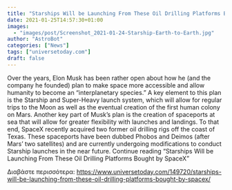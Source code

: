 ```yaml
---
title: "Starships Will be Launching From These Oil Drilling Platforms Bought by SpaceX"
date: 2021-01-25T14:57:30+01:00
images:
  - "images/post/Screenshot_2021-01-24-Starship-Earth-to-Earth.jpg"
author: "AstroBot"
categories: ["News"]
tags: ["universetoday.com"]
draft: false
---
```


Over the years, Elon Musk has been rather open about how he (and the company he founded) plan to make space more accessible and allow humanity to become an “interplanetary species.” A key element to this plan is the Starship and Super-Heavy launch system, which will allow for regular trips to the Moon as well as the eventual creation of the first human colony on Mars. Another key part of Musk’s plan is the creation of spaceports at sea that will allow for greater flexibility with launches and landings. To that end, SpaceX recently acquired two former oil drilling rigs off the coast of Texas. These spaceports have been dubbed Phobos and Deimos (after Mars’ two satellites) and are currently undergoing modifications to conduct Starship launches in the near future.  Continue reading “Starships Will be Launching From These Oil Drilling Platforms Bought by SpaceX” 

Διαβάστε περισσότερα: https://www.universetoday.com/149720/starships-will-be-launching-from-these-oil-drilling-platforms-bought-by-spacex/
